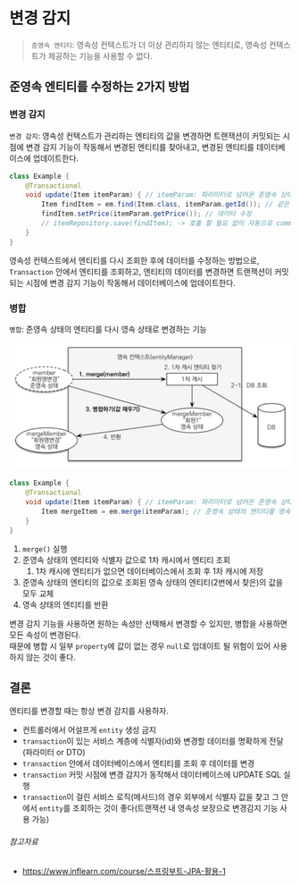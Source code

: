 # 변경 감지

> `준영속 엔티티`: 영속성 컨텍스트가 더 이상 관리하지 않는 엔티티로, 영속성 컨텍스트가 제공하는 기능을 사용할 수 없다.

## 준영속 엔티티를 수정하는 2가지 방법

### 변경 감지

`변경 감지`: 영속성 컨텍스트가 관리하는 엔티티의 값을 변경하면 트랜잭션이 커밋되는 시점에 변경 감지 기능이 작동해서 변경된 엔티티를 찾아내고, 변경된 엔티티를 데이터베이스에 업데이트한다.

```java
class Example {
    @Transactional
    void update(Item itemParam) { // itemParam: 파리미터로 넘어온 준영속 상태의 엔티티
        Item findItem = em.find(Item.class, itemParam.getId()); // 같은 엔티티를 조회
        findItem.setPrice(itemParam.getPrice()); // 데이터 수정
        // itemRepository.save(findItem); -> 호출 할 필요 없이 자동으로 commit
    }
}
```

영속성 컨텍스트에서 엔티티를 다시 조회한 후에 데이터를 수정하는 방법으로,  
`Transaction` 안에서 엔티티를 조회하고, 엔티티의 데이터를 변경하면 트랜잭션이 커밋되는 시점에 변경 감지 기능이 작동해서 데이터베이스에 업데이트한다.

### 병합

`병합`: 준영속 상태의 엔티티를 다시 영속 상태로 변경하는 기능

![img.png](../image/entity_merge.png)

```java
class Example {
    @Transactional
    void update(Item itemParam) { // itemParam: 파리미터로 넘어온 준영속 상태의 엔티티
        Item mergeItem = em.merge(itemParam); // 준영속 상태의 엔티티를 영속 상태로 변경
    }
}
```

1. `merge()` 실행
2. 준영속 상태의 엔티티와 식별자 값으로 1차 캐시에서 엔티티 조회
   1. 1차 캐시에 엔티티가 없으면 데이터베이스에서 조회 후 1차 캐시에 저장
3. 준영속 상태의 엔티티의 값으로 조회된 영속 상태의 엔티티(2번에서 찾은)의 값을 모두 교체
4. 영속 상태의 엔티티를 반환

변경 감지 기능을 사용하면 원하는 속성만 선택해서 변경할 수 있지만, 병합을 사용하면 모든 속성이 변경된다.  
때문에 병합 시 일부 `property`에 값이 없는 경우 `null`로 업데이트 될 위험이 있어 사용하지 않는 것이 좋다.

## 결론

엔티티를 변경할 때는 항상 변경 감지를 사용하자.

- 컨트롤러에서 어설프게 `entity` 생성 금지
- `transaction`이 있는 서비스 계층에 식별자(id)와 변경할 데이터를 명확하게 전달(파라미터 or DTO)
- `transaction` 안에서 데이터베이스에서 엔티티를 조회 후 데이터를 변경
- `transaction` 커밋 시점에 변경 감지가 동작해서 데이터베이스에 UPDATE SQL 실행
- `transaction`이 걸린 서비스 로직(메서드)의 경우 외부에서 식별자 값을 찾고 그 안에서 `entity`를 조회하는 것이 좋다(트랜잭션 내 영속성 보장으로 변경감지 기능 사용 가능)

###### 참고자료

- https://www.inflearn.com/course/스프링부트-JPA-활용-1